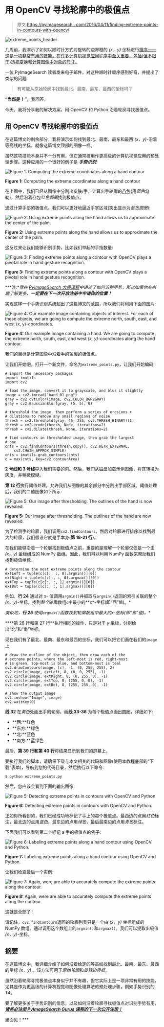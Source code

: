 # 用 OpenCV 寻找轮廓中的极值点

> 原文:[https://pyimagesearch . com/2016/04/11/finding-extreme-points-in-contours-with-opencv/](https://pyimagesearch.com/2016/04/11/finding-extreme-points-in-contours-with-opencv/)

![extreme_points_header](../Images/15ed2bbcb041ecb9a5cfa0abdb243bc2.png)

几周前，我演示了如何以顺时针方式对旋转的边界框的 *(x，y)* 坐标进行[排序——这是一项非常有用的技能，在许多计算机视觉应用程序中至关重要，包括(但不限于)](https://pyimagesearch.com/2016/03/21/ordering-coordinates-clockwise-with-python-and-opencv/)[透视变换](https://pyimagesearch.com/2014/09/01/build-kick-ass-mobile-document-scanner-just-5-minutes/)和[计算图像中对象的尺寸](https://pyimagesearch.com/2016/03/28/measuring-size-of-objects-in-an-image-with-opencv/)。

一位 PyImageSearch 读者发来电子邮件，对这种顺时针顺序感到好奇，并提出了类似的问题:

> 有可能从原始轮廓中找到最北、最南、最东、最西的坐标吗？

**“当然是！”**，我回答。

今天，我将分享我的解决方案，用 OpenCV 和 Python 沿着轮廓寻找极值点。

## 用 OpenCV 寻找轮廓中的极值点

在这篇博文的剩余部分，我将演示如何找到最北、最南、最东和最西 *(x，y)*-沿着等高线的坐标，就像这篇博文顶部的图像一样。

虽然这项技能本身并不十分有用，但它通常被用作更高级的计算机视觉应用的预处理步骤。这种应用的一个很好的例子是 ***手势识别:***

![Figure 1: Computing the extreme coordinates along a hand contour](../Images/91feaf1cc562b887b7bb645f16a95ce2.png)

**Figure 1:** Computing the extreme coordinates along a hand contour

在上图中，我们已经从图像中分割出皮肤/手，计算出手轮廓的[凸包](https://en.wikipedia.org/wiki/Convex_hull)(用*蓝色*勾勒)，然后沿着凸包*红色圆圈*找到极值点。

通过计算手部的极值点，我们可以更好地逼近手掌区域(突出显示为*蓝色圆圈*):

![Figure 2: Using extreme points along the hand allows us to approximate the center of the palm.](../Images/0df993e2d15ebaf55a7dc6152459d241.png)

**Figure 2:** Using extreme points along the hand allows us to approximate the center of the palm.

这反过来让我们能够识别手势，比如我们举起的手指数量:

![Figure 3: Finding extreme points along a contour with OpenCV plays a pivotal role in hand gesture recognition.](../Images/fef08cda274a484bb76b5011c2a4b576.png)

**Figure 3:** Finding extreme points along a contour with OpenCV plays a pivotal role in hand gesture recognition.

***注:**我在 [PyImageSearch 大师课程](https://pyimagesearch.com/pyimagesearch-gurus/)中讲述了如何识别手势，所以如果你有兴趣了解更多，**一定要在下一次开放注册中申请你的位置！***

实现这样一个手势识别系统超出了这篇博文的范围，所以我们将利用下面的图片:

![Figure 4: Our example image containing objects of interest. For each of these objects, we are going to compute the extreme north, south, east, and west (x, y)-coordinates.](../Images/a1c5ad0d49523dfd97637f41e259de9b.png)

**Figure 4:** Our example image containing a hand. We are going to compute the extreme north, south, east, and west *(x, y)*-coordinates along the hand contour.

我们的目标是计算图像中沿着手的轮廓的极值点。

让我们开始吧。打开一个新文件，命名为`extreme_points.py`，让我们开始编码:

```
# import the necessary packages
import imutils
import cv2

# load the image, convert it to grayscale, and blur it slightly
image = cv2.imread("hand_01.png")
gray = cv2.cvtColor(image, cv2.COLOR_BGR2GRAY)
gray = cv2.GaussianBlur(gray, (5, 5), 0)

# threshold the image, then perform a series of erosions +
# dilations to remove any small regions of noise
thresh = cv2.threshold(gray, 45, 255, cv2.THRESH_BINARY)[1]
thresh = cv2.erode(thresh, None, iterations=2)
thresh = cv2.dilate(thresh, None, iterations=2)

# find contours in thresholded image, then grab the largest
# one
cnts = cv2.findContours(thresh.copy(), cv2.RETR_EXTERNAL,
	cv2.CHAIN_APPROX_SIMPLE)
cnts = imutils.grab_contours(cnts)
c = max(cnts, key=cv2.contourArea)

```

**2 号线和 3 号线**导入我们需要的包。然后，我们从磁盘加载示例图像，将其转换为灰度，并稍微模糊。

**第 12 行**执行阈值处理，允许我们从图像的其余部分中分割出手部区域。阈值处理后，我们的二值图像如下所示:

![Figure 5: Our image after thresholding. The outlines of the hand is now revealed.](../Images/4e730de735892f5f0c8da34e043dc3ad.png)

**Figure 5:** Our image after thresholding. The outlines of the hand are now revealed.

为了检测手的轮廓，我们调用`cv2.findContours`，然后对轮廓进行排序以找到最大的轮廓，我们假设它就是手本身(**第 18-21 行**)。

在我们能够沿着一个轮廓找到极值点之前，重要的是理解一个轮廓仅仅是一个由 *(x，y)* 坐标组成的 NumPy 数组。因此，我们可以利用 NumPy 函数来帮助我们找到极值坐标。

```
# determine the most extreme points along the contour
extLeft = tuple(c[c[:, :, 0].argmin()][0])
extRight = tuple(c[c[:, :, 0].argmax()][0])
extTop = tuple(c[c[:, :, 1].argmin()][0])
extBot = tuple(c[c[:, :, 1].argmax()][0])

```

例如，**行 24** 通过对 *x-* 值调用`argmin()`并抓取与`argmin()`返回的索引关联的整个 *(x，y)*-坐标，找到*整个*轮廓数组`c`中最小的**x*-坐标(即“西”值)。*

 *类似地，**行 25** 使用`argmax()`函数找到轮廓数组中最大的***x*-坐标(即“东”值)。**

 ****第 26 行和第 27 行**执行相同的操作，只是对于 *y* 坐标，分别给出“北”和“南”坐标。

现在我们有了最北、最南、最东和最西的坐标，我们可以把它们画在我们的`image`上:

```
# draw the outline of the object, then draw each of the
# extreme points, where the left-most is red, right-most
# is green, top-most is blue, and bottom-most is teal
cv2.drawContours(image, [c], -1, (0, 255, 255), 2)
cv2.circle(image, extLeft, 8, (0, 0, 255), -1)
cv2.circle(image, extRight, 8, (0, 255, 0), -1)
cv2.circle(image, extTop, 8, (255, 0, 0), -1)
cv2.circle(image, extBot, 8, (255, 255, 0), -1)

# show the output image
cv2.imshow("Image", image)
cv2.waitKey(0)

```

**线 32** 在*黄色*处画出手的轮廓，而**线 33-36** 为每个极值点画出圆圈，详细如下:

*   **西:**红色
*   **东方:**绿色
*   **北:**蓝色
*   **南方:**蓝绿色

最后，**第 39 行和第 40 行**将结果显示到我们的屏幕上。

要执行我们的脚本，请确保下载与本文相关的代码和图像(使用本教程底部的“下载”表单)，导航到您的代码目录，然后执行以下命令:

```
$ python extreme_points.py

```

然后，您应该会看到下面的输出图像:

![Figure 5: Detecting extreme points in contours with OpenCV and Python.](../Images/93560aa73a405133ea03a57600d55920.png)

**Figure 6:** Detecting extreme points in contours with OpenCV and Python.

正如你所看到的，我们已经成功地标记了手上的每个极值点。最西边的点用*红色*标注，最北边的点用*蓝色*，最东边的点用*绿色*，最后最南边的点用*青色*标注。

下面我们可以看到第二个标记 a 手的极值点的例子:

![Figure 6: Labeling extreme points along a hand contour using OpenCV and Python.](../Images/64155235b5a4b834a9744677761e97cb.png)

**Figure 7:** Labeling extreme points along a hand contour using OpenCV and Python.

让我们检查最后一个实例:

![Figure 7: Again, were are able to accurately compute the extreme points along the contour.](../Images/f082f7f331e330b9129e34e424fe11a7.png)

**Figure 8:** Again, were are able to accurately compute the extreme points along the contour.

这就是全部了！

请记住，`cv2.findContours`返回的轮廓列表只是一个由 *(x，y)* 坐标组成的 NumPy 数组。通过调用这个数组上的`argmin()`和`argmax()`，我们可以提取出极值 *(x，y)*-坐标。

## 摘要

在这篇博文中，我详细介绍了如何沿着给定的等高线找到最北、最南、最东、最西的坐标 *(x，y)* 。该方法可用于*原始轮廓*和*旋转边界框*。

虽然沿着轮廓寻找极值点本身似乎并不有趣，但它实际上是一项非常有用的技能，尤其是作为更高级的计算机视觉和图像处理算法的预处理步骤，例如手势识别的 T4。

要了解更多关于手势识别的信息，以及如何沿着轮廓寻找极值点对识别手势有用， ***[请务必注册 PyImageSearch Gurus 课程的下一次公开注册！](https://pyimagesearch.com/pyimagesearch-gurus/)***

里面见！***